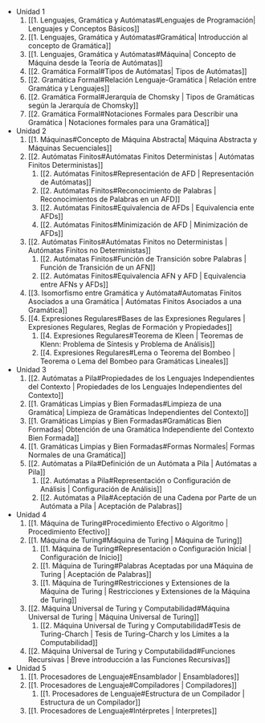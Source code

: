 - Unidad 1
	1. [[1. Lenguajes, Gramática y Autómatas#Lenguajes de Programación| Lenguajes y Conceptos Básicos]]
	2. [[1. Lenguajes, Gramática y Autómatas#Gramática| Introducción al concepto de Gramática]]
	3. [[1. Lenguajes, Gramática y Autómatas#Máquina| Concepto de Máquina desde la Teoría de Autómatas]]
	4. [[2. Gramática Formal#Tipos de Autómatas| Tipos de Autómatas]]
	5. [[2. Gramática Formal#Relación Lenguaje-Gramática | Relación entre Gramática y Lenguajes]]
	6. [[2. Gramática Formal#Jerarquía de Chomsky | Tipos de Gramáticas según la Jerarquía de Chomsky]]
	7. [[2. Gramática Formal#Notaciones Formales para Describir una Gramática | Notaciones formales para una Gramática]]
- Unidad 2
	1. [[1. Máquinas#Concepto de Máquina Abstracta| Máquina Abstracta y Máquinas Secuenciales]]
	2. [[2. Autómatas Finitos#Autómatas Finitos Deterministas | Autómatas Finitos Deterministas]]
		1. [[2. Autómatas Finitos#Representación de AFD | Representación de Autómatas]]
		2. [[2. Autómatas Finitos#Reconocimiento de Palabras | Reconocimientos de Palabras en un AFD]]
		3. [[2. Autómatas Finitos#Equivalencia de AFDs | Equivalencia ente AFDs]]
		4. [[2. Autómatas Finitos#Minimización de AFD | Minimización de AFDs]]
	3. [[2. Autómatas Finitos#Autómatas Finitos no Deterministas | Autómatas Finitos no Deterministas]]
		1. [[2. Autómatas Finitos#Función de Transición sobre Palabras | Función de Transición de un AFN]]
		2. [[2. Autómatas Finitos#Equivalencia AFN y AFD | Equivalencia entre AFNs y AFDs]]
	4. [[3. Isomorfismo entre Gramática y Autómata#Automatas Finitos Asociados a una Gramática | Autómatas Finitos Asociados a una Gramática]]
	5. [[4. Expresiones Regulares#Bases de las Expresiones Regulares | Expresiones Regulares, Reglas de Formación y Propiedades]]
		1. [[4. Expresiones Regulares#Teorema de Kleen | Teoremas de Klenn: Problema de Síntesis y Problema de Análisis]]
		2. [[4. Expresiones Regulares#Lema o Teorema del Bombeo | Teorema o Lema del Bombeo para Gramáticas Lineales]]
- Unidad 3
	1. [[2. Autómatas a Pila#Propiedades de los Lenguajes Independientes del Contexto | Propiedades de los Lenguajes Independientes del Contexto]]
	2. [[1. Gramáticas Limpias y Bien Formadas#Limpieza de una Gramática| Limpieza de Gramáticas Independientes del Contexto]]
	3. [[1. Gramáticas Limpias y Bien Formadas#Gramáticas Bien Formadas| Obtención de una Gramática Independiente del Contexto Bien Formada]]
	4. [[1. Gramáticas Limpias y Bien Formadas#Formas Normales| Formas Normales de una Gramática]]
	5. [[2. Autómatas a Pila#Definición de un Autómata a Pila | Autómatas a Pila]]
		1. [[2. Autómatas a Pila#Representación o Configuración de Análisis | Configuración de Análisis]]
		2. [[2. Autómatas a Pila#Aceptación de una Cadena por Parte de un Autómata a Pila | Aceptación de Palabras]]
- Unidad 4
	1. [[1. Máquina de Turing#Procedimiento Efectivo o Algoritmo | Procedimiento Efectivo]]
	2. [[1. Máquina de Turing#Máquina de Turing | Máquina de Turing]]
		1. [[1. Máquina de Turing#Representación o Configuración Inicial | Configuración de Inicio]]
		2. [[1. Máquina de Turing#Palabras Aceptadas por una Máquina de Turing | Aceptación de Palabras]]
		3. [[1. Máquina de Turing#Restricciones y Extensiones de la Máquina de Turing | Restricciones y Extensiones de la Máquina de Turing]]
	3. [[2. Máquina Universal de Turing y Computabilidad#Máquina Universal de Turing | Máquina Universal de Turing]]
		1. [[2. Máquina Universal de Turing y Computabilidad#Tesis de Turing-Charch | Tesis de Turing-Charch y los Límites a la Computabilidad]]
	4. [[2. Máquina Universal de Turing y Computabilidad#Funciones Recursivas | Breve introducción a las Funciones Recursivas]]
- Unidad 5
	1. [[1. Procesadores de Lenguaje#Ensamblador | Ensambladores]]
	2. [[1. Procesadores de Lenguaje#Compiladores | Compiladores]]
		1. [[1. Procesadores de Lenguaje#Estructura de un Compilador | Estructura de un Compilador]]
	3. [[1. Procesadores de Lenguaje#Intérpretes | Interpretes]]

